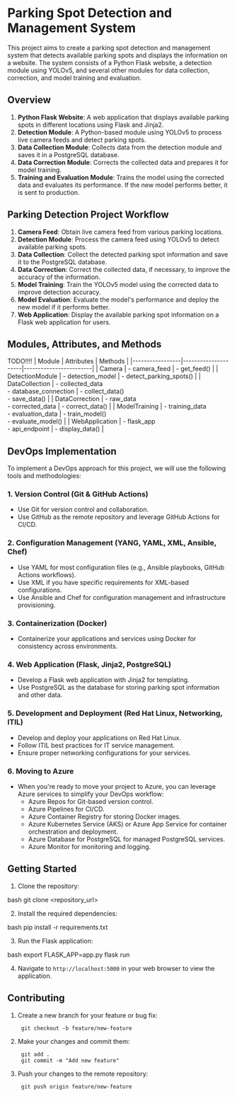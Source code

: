 # Parking Spot Detection and Management System

This project aims to create a parking spot detection and management system that detects available parking spots and displays the information on a website. The system consists of a Python Flask website, a detection module using YOLOv5, and several other modules for data collection, correction, and model training and evaluation.

## Overview

1. **Python Flask Website**: A web application that displays available parking spots in different locations using Flask and Jinja2.
2. **Detection Module**: A Python-based module using YOLOv5 to process live camera feeds and detect parking spots.
3. **Data Collection Module**: Collects data from the detection module and saves it in a PostgreSQL database.
4. **Data Correction Module**: Corrects the collected data and prepares it for model training.
5. **Training and Evaluation Module**: Trains the model using the corrected data and evaluates its performance. If the new model performs better, it is sent to production.
## Parking Detection Project Workflow

1. **Camera Feed**: Obtain live camera feed from various parking locations.
2. **Detection Module**: Process the camera feed using YOLOv5 to detect available parking spots.
3. **Data Collection**: Collect the detected parking spot information and save it to the PostgreSQL database.
4. **Data Correction**: Correct the collected data, if necessary, to improve the accuracy of the information.
5. **Model Training**: Train the YOLOv5 model using the corrected data to improve detection accuracy.
6. **Model Evaluation**: Evaluate the model's performance and deploy the new model if it performs better.
7. **Web Application**: Display the available parking spot information on a Flask web application for users.
## Modules, Attributes, and Methods
TODO!!!!
| Module          | Attributes          | Methods                |
|-----------------|---------------------|------------------------|
| Camera          | - camera_feed       | - get_feed()           |
| DetectionModule | - detection_model   | - detect_parking_spots() |
| DataCollection  | - collected_data<br/>- database_connection | - collect_data()<br/>- save_data() |
| DataCorrection  | - raw_data<br/>- corrected_data | - correct_data() |
| ModelTraining   | - training_data<br/>- evaluation_data | - train_model()<br/>- evaluate_model() |
| WebApplication  | - flask_app<br/>- api_endpoint | - display_data() |






## DevOps Implementation

To implement a DevOps approach for this project, we will use the following tools and methodologies:

### 1. Version Control (Git & GitHub Actions)

- Use Git for version control and collaboration.
- Use GitHub as the remote repository and leverage GitHub Actions for CI/CD.

### 2. Configuration Management (YANG, YAML, XML, Ansible, Chef)

- Use YAML for most configuration files (e.g., Ansible playbooks, GitHub Actions workflows).
- Use XML if you have specific requirements for XML-based configurations.
- Use Ansible and Chef for configuration management and infrastructure provisioning.

### 3. Containerization (Docker)

- Containerize your applications and services using Docker for consistency across environments.

### 4. Web Application (Flask, Jinja2, PostgreSQL)

- Develop a Flask web application with Jinja2 for templating.
- Use PostgreSQL as the database for storing parking spot information and other data.

### 5. Development and Deployment (Red Hat Linux, Networking, ITIL)

- Develop and deploy your applications on Red Hat Linux.
- Follow ITIL best practices for IT service management.
- Ensure proper networking configurations for your services.

### 6. Moving to Azure

- When you're ready to move your project to Azure, you can leverage Azure services to simplify your DevOps workflow:
  - Azure Repos for Git-based version control.
  - Azure Pipelines for CI/CD.
  - Azure Container Registry for storing Docker images.
  - Azure Kubernetes Service (AKS) or Azure App Service for container orchestration and deployment.
  - Azure Database for PostgreSQL for managed PostgreSQL services.
  - Azure Monitor for monitoring and logging.

## Getting Started

1. Clone the repository:

bash
git clone <repository_url>


2. Install the required dependencies:

bash
pip install -r requirements.txt


3. Run the Flask application:

bash
export FLASK_APP=app.py
flask run


4. Navigate to `http://localhost:5000` in your web browser to view the application.

## Contributing

1. Create a new branch for your feature or bug fix:


        git checkout -b feature/new-feature

2. Make your changes and commit them:


        git add .
        git commit -m "Add new feature"


3. Push your changes to the remote repository:



        git push origin feature/new-feature
